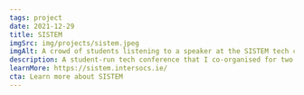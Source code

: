 ```yaml
---
tags: project
date: 2021-12-29
title: SISTEM
imgSrc: img/projects/sistem.jpeg
imgAlt: A crowd of students listening to a speaker at the SISTEM tech conference.
description: A student-run tech conference that I co-organised for two years
learnMore: https://sistem.intersocs.ie/
cta: Learn more about SISTEM
---
```

